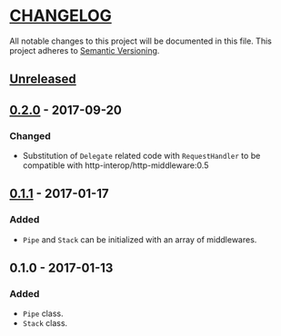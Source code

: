 # [CHANGELOG](http://keepachangelog.com/)
All notable changes to this project will be documented in this file.
This project adheres to [Semantic Versioning](http://semver.org/).

## [Unreleased]

## [0.2.0] - 2017-09-20

### Changed
- Substitution of `Delegate` related code with `RequestHandler` to be compatible with
  http-interop/http-middleware:0.5

## [0.1.1] - 2017-01-17

### Added
- `Pipe` and `Stack` can be initialized with an array of middlewares.

## 0.1.0 - 2017-01-13

### Added
- `Pipe` class.
- `Stack` class.

[Unreleased]: https://github.com/ajgarlag/psr15-dispatcher/compare/0.2.0...master
[0.2.0]: https://github.com/ajgarlag/psr15-dispatcher/compare/0.1.1...0.2.0
[0.1.1]: https://github.com/ajgarlag/psr15-dispatcher/compare/0.1.0...0.1.1
